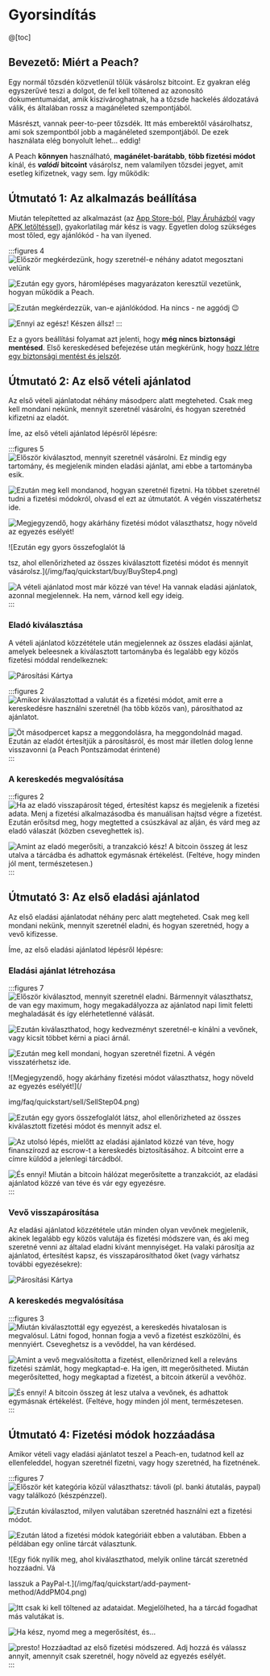 # Gyorsindítás

@[toc]

## Bevezető: Miért a Peach?

Egy normál tőzsdén közvetlenül tőlük vásárolsz bitcoint. Ez gyakran elég egyszerűvé teszi a dolgot, de fel kell töltened az azonosító dokumentumaidat, amik kiszivároghatnak, ha a tőzsde hackelés áldozatává válik, és általában rossz a magánéleted szempontjából.

Másrészt, vannak peer-to-peer tőzsdék. Itt más emberektől vásárolhatsz, ami sok szempontból jobb a magánéleted szempontjából. De ezek használata elég bonyolult lehet... eddig!

A Peach **könnyen** használható, **magánélet-barátabb**, **több fizetési módot** kínál, és _**valódi**_ **bitcoint** vásárolsz, nem valamilyen tőzsdei jegyet, amit esetleg kifizetnek, vagy sem. Így működik:

## Útmutató 1: Az alkalmazás beállítása

Miután telepítetted az alkalmazást (az [App Store-ból]($iosUrl$), [Play Áruházból]($androidUrl$) vagy [APK letöltéssel](/apk/)), gyakorlatilag már kész is vagy.
Egyetlen dolog szükséges most tőled, egy ajánlókód - ha van ilyened.

:::figures 4
![Először megkérdezünk, hogy szeretnél-e néhány adatot megosztani velünk](/img/faq/quickstart/onboarding/usage-data.png)

![Ezután egy gyors, háromlépéses magyarázaton keresztül vezetünk, hogyan működik a Peach.](/img/faq/quickstart/onboarding/1.png)

![Ezután megkérdezzük, van-e ajánlókódod. Ha nincs - ne aggódj 😉](/img/faq/quickstart/onboarding/new.png)

![Ennyi az egész! Készen állsz!](/img/faq/quickstart/onboarding/created.png)
:::

Ez a gyors beállítási folyamat azt jelenti, hogy **még nincs biztonsági mentésed**. Első kereskedésed befejezése után megkérünk, hogy [hozz létre egy biztonsági mentést és jelszót](/faq/account/#how-should-i-store-my-backup).

## Útmutató 2: Az első vételi ajánlatod

Az első vételi ajánlatodat néhány másodperc alatt megteheted. Csak meg kell mondani nekünk, mennyit szeretnél vásárolni, és hogyan szeretnéd kifizetni az eladót.

Íme, az első vételi ajánlatod lépésről lépésre:

:::figures 5
![Először kiválasztod, mennyit szeretnél vásárolni. Ez mindig egy tartomány, és megjelenik minden eladási ajánlat, ami ebbe a tartományba esik.](/img/faq/quickstart/buy/BuyStep1.png)

![Ezután meg kell mondanod, hogyan szeretnél fizetni. Ha többet szeretnél tudni a fizetési módokról, olvasd el ezt az útmutatót. A végén visszatérhetsz ide.](/img/faq/quickstart/buy/BuyStep2.png)

![Megjegyzendő, hogy akárhány fizetési módot választhatsz, hogy növeld az egyezés esélyét!](/img/faq/quickstart/buy/BuyStep3.png)

![Ezután egy gyors összefoglalót lá

tsz, ahol ellenőrizheted az összes kiválasztott fizetési módot és mennyit vásárolsz.](/img/faq/quickstart/buy/BuyStep4.png)

![A vételi ajánlatod most már közzé van téve! Ha vannak eladási ajánlatok, azonnal megjelennek. Ha nem, várnod kell egy ideig.](/img/faq/quickstart/buy/BuyStep5.png)
:::

### Eladó kiválasztása

A vételi ajánlatod közzététele után megjelennek az összes eladási ajánlat, amelyek beleesnek a kiválasztott tartományba és legalább egy közös fizetési móddal rendelkeznek:

![Párosítási Kártya](/img/faq/quickstart/buy/MatchCardExplainer.png)

:::figures 2
![Amikor kiválasztottad a valutát és a fizetési módot, amit erre a kereskedésre használni szeretnél (ha több közös van), párosíthatod az ajánlatot.](/img/faq/quickstart/buy/BuyStep6.png)

![Öt másodpercet kapsz a meggondolásra, ha meggondolnád magad. Ezután az eladót értesítjük a párosításról, és most már illetlen dolog lenne visszavonni (a Peach Pontszámodat érintené)](/img/faq/quickstart/buy/BuyStep7.png)
:::

### A kereskedés megvalósítása

:::figures 2
![Ha az eladó visszapárosít téged, értesítést kapsz és megjelenik a fizetési adata. Menj a fizetési alkalmazásodba és manuálisan hajtsd végre a fizetést. Ezután erősítsd meg, hogy megtetted a csúszkával az alján, és várd meg az eladó válaszát (közben cseveghettek is).](/img/faq/quickstart/buy/BuyStep8.png)

![Amint az eladó megerősíti, a tranzakció kész! A bitcoin összeg át lesz utalva a tárcádba és adhattok egymásnak értékelést. (Feltéve, hogy minden jól ment, természetesen.)](/img/faq/quickstart/buy/BuyStep9.png)
:::

## Útmutató 3: Az első eladási ajánlatod

Az első eladási ajánlatodat néhány perc alatt megteheted. Csak meg kell mondani nekünk, mennyit szeretnél eladni, és hogyan szeretnéd, hogy a vevő kifizesse.

Íme, az első eladási ajánlatod lépésről lépésre:

### Eladási ajánlat létrehozása

:::figures 7
![Először kiválasztod, mennyit szeretnél eladni. Bármennyit választhatsz, de van egy maximum, hogy megakadályozza az ajánlatod napi limit feletti meghaladását és így elérhetetlenné válását.](/img/faq/quickstart/sell/SellStep01.png)

![Ezután kiválaszthatod, hogy kedvezményt szeretnél-e kínálni a vevőnek, vagy kicsit többet kérni a piaci árnál.](/img/faq/quickstart/sell/SellStep02.png)

![Ezután meg kell mondani, hogyan szeretnél fizetni. A végén visszatérhetsz ide.](/img/faq/quickstart/sell/SellStep03.png)

![Megjegyzendő, hogy akárhány fizetési módot választhatsz, hogy növeld az egyezés esélyét!](/

img/faq/quickstart/sell/SellStep04.png)

![Ezután egy gyors összefoglalót látsz, ahol ellenőrizheted az összes kiválasztott fizetési módot és mennyit adsz el.](/img/faq/quickstart/sell/SellStep05.png)

![Az utolsó lépés, mielőtt az eladási ajánlatod közzé van téve, hogy finanszírozd az escrow-t a kereskedés biztosításához. A bitcoint erre a címre küldöd a jelenlegi tárcádból.](/img/faq/quickstart/sell/SellStep06.png)

![És ennyi! Miután a bitcoin hálózat megerősítette a tranzakciót, az eladási ajánlatod közzé van téve és vár egy egyezésre.](/img/faq/quickstart/sell/SellStep07.png)
:::

### Vevő visszapárosítása

Az eladási ajánlatod közzététele után minden olyan vevőnek megjelenik, akinek legalább egy közös valutája és fizetési módszere van, és aki meg szeretné venni az általad eladni kívánt mennyiséget. Ha valaki párosítja az ajánlatod, értesítést kapsz, és visszapárosíthatod őket (vagy várhatsz további egyezésekre):

![Párosítási Kártya](/img/faq/quickstart/sell/MatchCardExplainer.png)

### A kereskedés megvalósítása

:::figures 3
![Miután kiválasztottál egy egyezést, a kereskedés hivatalosan is megvalósul. Látni fogod, honnan fogja a vevő a fizetést eszközölni, és mennyiért. Cseveghetsz is a vevőddel, ha van kérdésed.](/img/faq/quickstart/sell/SellStep08.png)

![Amint a vevő megvalósította a fizetést, ellenőrizned kell a releváns fizetési számlát, hogy megkaptad-e. Ha igen, itt megerősítheted. Miután megerősítetted, hogy megkaptad a fizetést, a bitcoin átkerül a vevőhöz.](/img/faq/quickstart/sell/SellStep09.png)

![És ennyi! A bitcoin összeg át lesz utalva a vevőnek, és adhattok egymásnak értékelést. (Feltéve, hogy minden jól ment, természetesen.](/img/faq/quickstart/sell/SellStep10.png)
:::

## Útmutató 4: Fizetési módok hozzáadása

Amikor vételi vagy eladási ajánlatot teszel a Peach-en, tudatnod kell az ellenfeleddel, hogyan szeretnél fizetni, vagy hogy szeretnéd, ha fizetnének.

:::figures 7
![Először két kategória közül választhatsz: **távoli** (pl. banki átutalás, paypal) vagy **találkozó** (készpénzzel).](/img/faq/quickstart/add-payment-method/AddPM01.png)

![Ezután kiválasztod, milyen valutában szeretnéd használni ezt a fizetési módot.](/img/faq/quickstart/add-payment-method/AddPM02.png)

![Ezután látod a fizetési módok kategóriáit ebben a valutában. Ebben a példában egy online tárcát választunk.](/img/faq/quickstart/add-payment-method/AddPM03.png)

![Egy fiók nyílik meg, ahol kiválaszthatod, melyik online tárcát szeretnéd hozzáadni. Vá

lasszuk a PayPal-t.](/img/faq/quickstart/add-payment-method/AddPM04.png)

![Itt csak ki kell töltened az adataidat. Megjelölheted, ha a tárcád fogadhat más valutákat is.](/img/faq/quickstart/add-payment-method/AddPM05.png)

![Ha kész, nyomd meg a megerősítést, és…](/img/faq/quickstart/add-payment-method/AddPM06.png)

![presto! Hozzáadtad az első fizetési módszered. Adj hozzá és válassz annyit, amennyit csak szeretnél, hogy növeld az egyezés esélyét.](/img/faq/quickstart/add-payment-method/AddPM07.png)
:::
